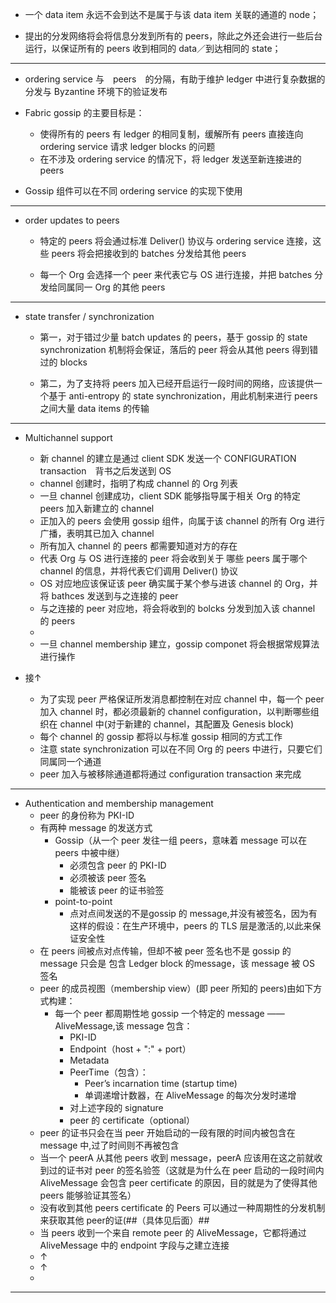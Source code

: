 - 一个 data item 永远不会到达不是属于与该 data item 关联的通道的 node；

- 提出的分发网络将会将信息分发到所有的 peers，除此之外还会进行一些后台运行，以保证所有的 peers 收到相同的 data／到达相同的 state；

---

- ordering service 与　peers　的分隔，有助于维护 ledger 中进行复杂数据的分发与 Byzantine 环境下的验证发布

- Fabric gossip 的主要目标是：
	- 使得所有的 peers 有 ledger 的相同复制，缓解所有 peers 直接连向ordering service 请求 ledger blocks 的问题
	- 在不涉及 ordering service 的情况下，将 ledger 发送至新连接进的 peers

- Gossip 组件可以在不同 ordering service 的实现下使用

--- 
- order updates to peers

	- 特定的 peers 将会通过标准 Deliver() 协议与 ordering service 连接，这些 peers 将会把接收到的 batches 分发给其他 peers

	- 每一个 Org 会选择一个 peer 来代表它与 OS 进行连接，并把 batches 分发给同属同一 Org 的其他 peers

---
- state transfer / synchronization

	- 第一，对于错过少量 batch updates 的 peers，基于 gossip 的 state synchronization 机制将会保证，落后的 peer 将会从其他 peers 得到错过的 blocks

	- 第二，为了支持将 peers 加入已经开启运行一段时间的网络，应该提供一个基于 anti-entropy 的 state synchronization，用此机制来进行 peers 之间大量 data items 的传输

---
- Multichannel support
	- 新 channel 的建立是通过 client SDK 发送一个 CONFIGURATION transaction　背书之后发送到 OS
	- channel 创建时，指明了构成 channel 的 Org 列表
	- 一旦 channel 创建成功，client SDK 能够指导属于相关 Org 的特定 peers 加入新建立的 channel
	- 正加入的 peers 会使用 gossip 组件，向属于该 channel 的所有 Org 进行广播，表明其已加入 channel
	- 所有加入 channel 的 peers 都需要知道对方的存在
	- 代表 Org 与 OS 进行连接的 peer 将会收到关于 哪些 peers 属于哪个 channel 的信息，并将代表它们调用 Deliver() 协议
	- OS 对应地应该保证该 peer 确实属于某个参与进该 channel 的 Org，并将 bathces 发送到与之连接的 peer
	- 与之连接的 peer 对应地，将会将收到的 bolcks 分发到加入该 channel 的 peers
	- 
	- 一旦 channel membership 建立，gossip componet 将会根据常规算法进行操作

- 接↑
	- 为了实现 peer 严格保证所发消息都控制在对应 channel 中，每一个 peer 加入 channel 时，都必须最新的 channel configuration，以判断哪些组织在 channel 中(对于新建的 channel，其配置及 Genesis block)
	- 每个 channel 的 gossip 都将以与标准 gossip 相同的方式工作
	- 注意 state synchronization 可以在不同 Org 的 peers 中进行，只要它们同属同一个通道
	- peer 加入与被移除通道都将通过 configuration transaction 来完成

---

- Authentication and membership management
	- peer 的身份称为 PKI-ID
	- 有两种 message 的发送方式
		- Gossip（从一个 peer 发往一组 peers，意味着 message 可以在 peers 中被中继）
			- 必须包含 peer 的 PKI-ID 
			- 必须被该 peer 签名
			- 能被该 peer 的证书验签
		- point-to-point
			- 点对点间发送的不是gossip 的 message,并没有被签名，因为有这样的假设：在生产环境中，peers 的 TLS 层是激活的,以此来保证安全性
	- 在 peers 间被点对点传输，但却不被 peer 签名也不是 gossip 的 message 只会是 包含 Ledger block 的message，该 message 被 OS 签名
	- peer 的成员视图（membership view）(即 peer 所知的 peers)由如下方式构建：
		- 每一个 peer 都周期性地 gossip 一个特定的 message —— AliveMessage,该 message 包含：
			- PKI-ID
			- Endpoint（host + ":" + port）
			- Metadata
			- PeerTime（包含）：
				- Peer’s incarnation time (startup time)
				- 单调递增计数器，在 AliveMessage 的每次分发时递增
			- 对上述字段的 signature
			- peer 的 certificate（optional）
	- peer 的证书只会在当 peer 开始启动的一段有限的时间内被包含在 message 中,过了时间则不再被包含
	- 当一个 peerA 从其他 peers 收到 message，peerA 应该用在这之前就收到过的证书对 peer 的签名验签（这就是为什么在 peer 启动的一段时间内 AliveMessage 会包含 peer certificate 的原因，目的就是为了使得其他 peers 能够验证其签名）
	- 没有收到其他 peers certificate 的 Peers 可以通过一种周期性的分发机制来获取其他 peer的证(##（具体见后面）##
	- 当 peers 收到一个来自 remote peer 的 AliveMessage，它都将通过 AliveMessage 中的 endpoint 字段与之建立连接
	- ↑
	- ↑
	- 

---





